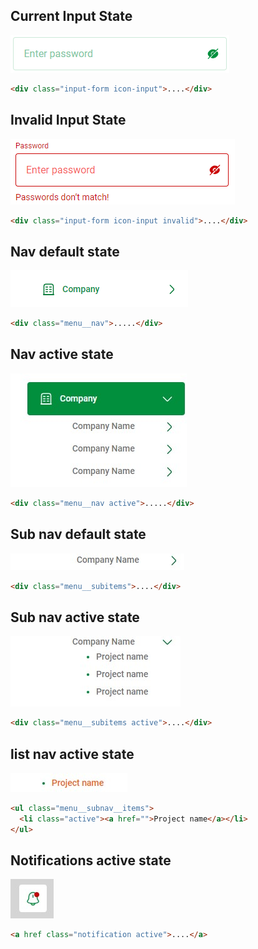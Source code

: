 ## Current Input State

![Input Field](images_states/input_default_state.jpg)

```html
<div class="input-form icon-input">....</div>
```

## Invalid Input State

![Invalid Input Field](images_states/input_invalid_state.jpg)

```html
<div class="input-form icon-input invalid">....</div>
```

## Nav default state

![nav default state](/images_states/nav_default.jpg)

```html
<div class="menu__nav">.....</div>
```

## Nav active state

![nav active state](/images_states/nav_active.jpg)

```html
<div class="menu__nav active">.....</div>
```

## Sub nav default state

![subnav default state](/images_states/sub_nav_default.jpg)

```html
<div class="menu__subitems">....</div>
```

## Sub nav active state

![subnav active state](/images_states/sub_nav_active.jpg)

```html
<div class="menu__subitems active">....</div>
```

## list nav active state

![list nav active state](/images_states/list_active.jpg)

```html
<ul class="menu__subnav__items">
  <li class="active"><a href="">Project name</a></li>
</ul>
```

## Notifications active state

![list nav active state](/images_states/notifaction_active.jpg)

```html
<a href class="notification active">....</a>
```

